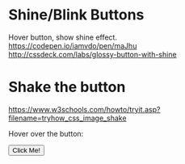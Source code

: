 # Shine/Blink Buttons      
Hover button, show shine effect.   
https://codepen.io/iamvdo/pen/maJhu    
http://cssdeck.com/labs/glossy-button-with-shine    

# Shake the button    
https://www.w3schools.com/howto/tryit.asp?filename=tryhow_css_image_shake   

<!DOCTYPE html>
<html>
<head>
<meta name="viewport" content="width=device-width, initial-scale=1">
<style>
button:hover {
  animation: shake 0.5s;
  animation-iteration-count: infinite;
}

@keyframes shake {
  0% { transform: translate(1px, 1px) rotate(0deg); }
  10% { transform: translate(-1px, -2px) rotate(-1deg); }
  20% { transform: translate(-3px, 0px) rotate(1deg); }
  30% { transform: translate(3px, 2px) rotate(0deg); }
  40% { transform: translate(1px, -1px) rotate(1deg); }
  50% { transform: translate(-1px, 2px) rotate(-1deg); }
  60% { transform: translate(-3px, 1px) rotate(0deg); }
  70% { transform: translate(3px, 1px) rotate(-1deg); }
  80% { transform: translate(-1px, -1px) rotate(1deg); }
  90% { transform: translate(1px, 2px) rotate(0deg); }
  100% { transform: translate(1px, -2px) rotate(-1deg); }
}
</style>
</head>
<body>

<p>Hover over the button:</p>
<button type="button">Click Me!</button>

</body>
</html>
      
